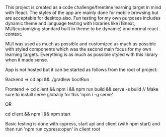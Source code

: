 This project is created as a code challenge/freetime learning target in mind with React. The styles of the app are mainly done for mobile browsing but are acceptable for desktop also. Fun testing for my own purposes includes dynamic theme and language testing with libraries like i18next, MUI(customizing standard built in theme to be dynamic) and normal react context.

MUI was used as much as possible and customized as much as possible with styled components which was the second main focus for my own learning targets. Everything is as much as possible styled with this library when it made sense. 

App is not hosted but it can be started as follows from the root of project:

Backend => cd api && ./gradlew bootRun

Frontend => cd client && npm i && npm run build && serve -s build // Make sure to install serve globally for this 'npm i -g serve'

OR

cd client && npm i && npm start

Basic testing is done with cypress, start api and client (with npm start) and then run 'npm run cypress:open' in client root